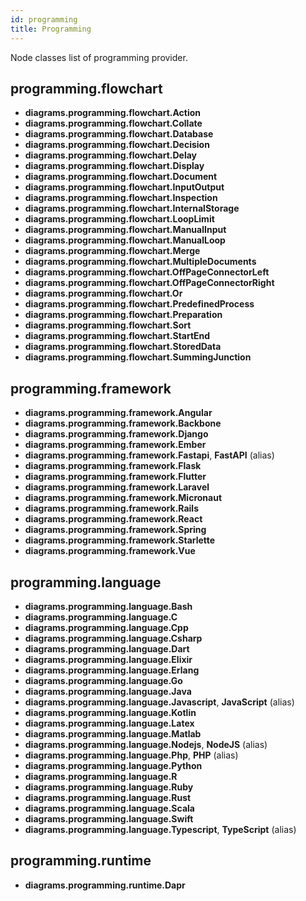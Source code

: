 ```yaml
---
id: programming
title: Programming
---
```


Node classes list of programming provider.

## programming.flowchart

- **diagrams.programming.flowchart.Action**
- **diagrams.programming.flowchart.Collate**
- **diagrams.programming.flowchart.Database**
- **diagrams.programming.flowchart.Decision**
- **diagrams.programming.flowchart.Delay**
- **diagrams.programming.flowchart.Display**
- **diagrams.programming.flowchart.Document**
- **diagrams.programming.flowchart.InputOutput**
- **diagrams.programming.flowchart.Inspection**
- **diagrams.programming.flowchart.InternalStorage**
- **diagrams.programming.flowchart.LoopLimit**
- **diagrams.programming.flowchart.ManualInput**
- **diagrams.programming.flowchart.ManualLoop**
- **diagrams.programming.flowchart.Merge**
- **diagrams.programming.flowchart.MultipleDocuments**
- **diagrams.programming.flowchart.OffPageConnectorLeft**
- **diagrams.programming.flowchart.OffPageConnectorRight**
- **diagrams.programming.flowchart.Or**
- **diagrams.programming.flowchart.PredefinedProcess**
- **diagrams.programming.flowchart.Preparation**
- **diagrams.programming.flowchart.Sort**
- **diagrams.programming.flowchart.StartEnd**
- **diagrams.programming.flowchart.StoredData**
- **diagrams.programming.flowchart.SummingJunction**

## programming.framework

- **diagrams.programming.framework.Angular**
- **diagrams.programming.framework.Backbone**
- **diagrams.programming.framework.Django**
- **diagrams.programming.framework.Ember**
- **diagrams.programming.framework.Fastapi**, **FastAPI** (alias)
- **diagrams.programming.framework.Flask**
- **diagrams.programming.framework.Flutter**
- **diagrams.programming.framework.Laravel**
- **diagrams.programming.framework.Micronaut**
- **diagrams.programming.framework.Rails**
- **diagrams.programming.framework.React**
- **diagrams.programming.framework.Spring**
- **diagrams.programming.framework.Starlette**
- **diagrams.programming.framework.Vue**

## programming.language

- **diagrams.programming.language.Bash**
- **diagrams.programming.language.C**
- **diagrams.programming.language.Cpp**
- **diagrams.programming.language.Csharp**
- **diagrams.programming.language.Dart**
- **diagrams.programming.language.Elixir**
- **diagrams.programming.language.Erlang**
- **diagrams.programming.language.Go**
- **diagrams.programming.language.Java**
- **diagrams.programming.language.Javascript**, **JavaScript** (alias)
- **diagrams.programming.language.Kotlin**
- **diagrams.programming.language.Latex**
- **diagrams.programming.language.Matlab**
- **diagrams.programming.language.Nodejs**, **NodeJS** (alias)
- **diagrams.programming.language.Php**, **PHP** (alias)
- **diagrams.programming.language.Python**
- **diagrams.programming.language.R**
- **diagrams.programming.language.Ruby**
- **diagrams.programming.language.Rust**
- **diagrams.programming.language.Scala**
- **diagrams.programming.language.Swift**
- **diagrams.programming.language.Typescript**, **TypeScript** (alias)

## programming.runtime

- **diagrams.programming.runtime.Dapr**
